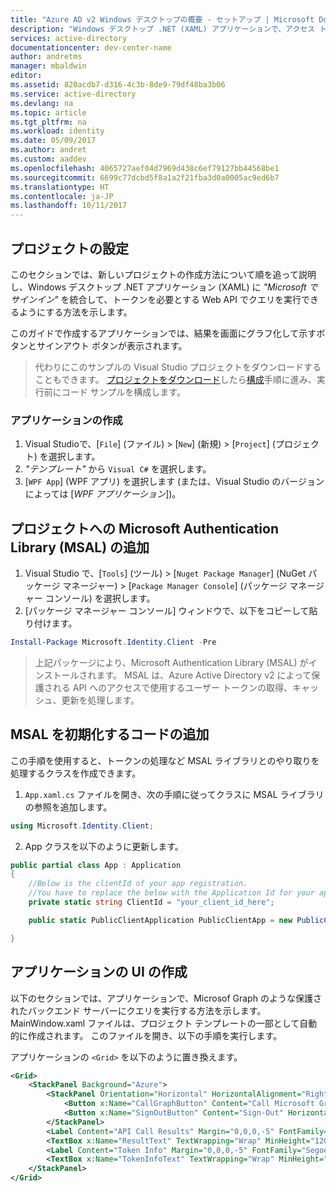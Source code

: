 ```yaml
---
title: "Azure AD v2 Windows デスクトップの概要 - セットアップ | Microsoft Docs"
description: "Windows デスクトップ .NET (XAML) アプリケーションで、アクセス トークンを必要とする API を Azure Active Directory v2 エンドポイントから呼び出す方法"
services: active-directory
documentationcenter: dev-center-name
author: andretms
manager: mbaldwin
editor: 
ms.assetid: 820acdb7-d316-4c3b-8de9-79df48ba3b06
ms.service: active-directory
ms.devlang: na
ms.topic: article
ms.tgt_pltfrm: na
ms.workload: identity
ms.date: 05/09/2017
ms.author: andret
ms.custom: aaddev
ms.openlocfilehash: 4065727aef04d7969d438c6ef79127bb44568be1
ms.sourcegitcommit: 6699c77dcbd5f8a1a2f21fba3d0a0005ac9ed6b7
ms.translationtype: HT
ms.contentlocale: ja-JP
ms.lasthandoff: 10/11/2017
---
```

## <a name="set-up-your-project"></a>プロジェクトの設定

このセクションでは、新しいプロジェクトの作成方法について順を追って説明し、Windows デスクトップ .NET アプリケーション (XAML) に *"Microsoft でサインイン"* を統合して、トークンを必要とする Web API でクエリを実行できるようにする方法を示します。

このガイドで作成するアプリケーションでは、結果を画面にグラフ化して示すボタンとサインアウト ボタンが表示されます。

> 代わりにこのサンプルの Visual Studio プロジェクトをダウンロードすることもできます。 [プロジェクトをダウンロード](https://github.com/Azure-Samples/active-directory-dotnet-desktop-msgraph-v2/archive/master.zip)したら[構成](#create-an-application-express)手順に進み、実行前にコード サンプルを構成します。


### <a name="create-your-application"></a>アプリケーションの作成
1. Visual Studioで、[`File`] \(ファイル)  >  [`New`] \(新規)  >  [`Project`] \(プロジェクト) を選択します。<br/>
2. *"テンプレート"* から `Visual C#` を選択します。
3. [`WPF App`] \(WPF アプリ) を選択します (または、Visual Studio のバージョンによっては [*WPF アプリケーション*])。

## <a name="add-the-microsoft-authentication-library-msal-to-your-project"></a>プロジェクトへの Microsoft Authentication Library (MSAL) の追加
1. Visual Studio で、[`Tools`] \(ツール)  >  [`Nuget Package Manager`] \(NuGet パッケージ マネージャー)  >  [`Package Manager Console`] \(パッケージ マネージャー コンソール) を選択します。
2. [パッケージ マネージャー コンソール] ウィンドウで、以下をコピーして貼り付けます。

```powershell
Install-Package Microsoft.Identity.Client -Pre
```

> 上記パッケージにより、Microsoft Authentication Library (MSAL) がインストールされます。 MSAL は、Azure Active Directory v2 によって保護される API へのアクセスで使用するユーザー トークンの取得、キャッシュ、更新を処理します。

## <a name="add-the-code-to-initialize-msal"></a>MSAL を初期化するコードの追加
この手順を使用すると、トークンの処理など MSAL ライブラリとのやり取りを処理するクラスを作成できます。

1. `App.xaml.cs` ファイルを開き、次の手順に従ってクラスに MSAL ライブラリの参照を追加します。

```csharp
using Microsoft.Identity.Client;
```
<!-- Workaround for Docs conversion bug -->
<ol start="2">
<li>
App クラスを以下のように更新します。
</li>
</ol>

```csharp
public partial class App : Application
{
    //Below is the clientId of your app registration. 
    //You have to replace the below with the Application Id for your app registration
    private static string ClientId = "your_client_id_here";

    public static PublicClientApplication PublicClientApp = new PublicClientApplication(ClientId);

}
```

## <a name="create-your-applications-ui"></a>アプリケーションの UI の作成
以下のセクションでは、アプリケーションで、Microsof Graph のような保護されたバックエンド サーバーにクエリを実行する方法を示します。 MainWindow.xaml ファイルは、プロジェクト テンプレートの一部として自動的に作成されます。 このファイルを開き、以下の手順を実行します。

アプリケーションの `<Grid>` を以下のように置き換えます。

```xml
<Grid>
    <StackPanel Background="Azure">
        <StackPanel Orientation="Horizontal" HorizontalAlignment="Right">
            <Button x:Name="CallGraphButton" Content="Call Microsoft Graph API" HorizontalAlignment="Right" Padding="5" Click="CallGraphButton_Click" Margin="5" FontFamily="Segoe Ui"/>
            <Button x:Name="SignOutButton" Content="Sign-Out" HorizontalAlignment="Right" Padding="5" Click="SignOutButton_Click" Margin="5" Visibility="Collapsed" FontFamily="Segoe Ui"/>
        </StackPanel>
        <Label Content="API Call Results" Margin="0,0,0,-5" FontFamily="Segoe Ui" />
        <TextBox x:Name="ResultText" TextWrapping="Wrap" MinHeight="120" Margin="5" FontFamily="Segoe Ui"/>
        <Label Content="Token Info" Margin="0,0,0,-5" FontFamily="Segoe Ui" />
        <TextBox x:Name="TokenInfoText" TextWrapping="Wrap" MinHeight="70" Margin="5" FontFamily="Segoe Ui"/>
    </StackPanel>
</Grid>
```
